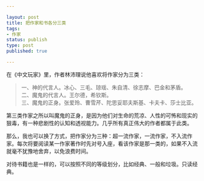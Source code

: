 ```yaml
---

layout: post
title: 把作家和书各分三类
tags: 
- 作家
status: publish
type: post
published: true

---
```


在《中文玩家》里，作者林沛理说他喜欢将作家分为三类： 
>一、神的代言人。冰心、三毛、琼瑶、朱自清、徐志摩、巴金和茅盾。<br> 
>二、魔鬼的代言人。王尔德，希钦斯。 <br> 
>三、魔鬼的正身。张爱玲、曹雪芹、陀思妥耶夫斯基、卡夫卡、莎士比亚。

第三类作家之所以叫魔鬼的正身，是因为他们对生命的荒凉、人性的可怖和现实的狠毒，有一种悲剧性的认知和透视能力。几乎所有真正伟大的作者都属于此类。

那么，我也可以换了方式，把作家分为三种：超一流作家，一流作家，不入流作家。每次将要阅读某一作家著作时先对号入座，看该作家是那一类的，如果不入流就毫不犹豫地舍弃，以免浪费时间。

对待书籍也是一样的，可以按照不同的等级划分，比如经典、一般和垃圾。只读经典。
